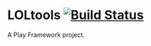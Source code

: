 # LOLtools [![Build Status](https://travis-ci.org/GEOFBOT/loltools.svg?branch=master)](https://travis-ci.org/GEOFBOT/loltools) #

A Play Framework project.
